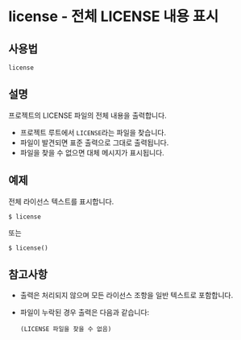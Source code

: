 # license - 전체 LICENSE 내용 표시

## 사용법

    license


## 설명

프로젝트의 LICENSE 파일의 전체 내용을 출력합니다.

- 프로젝트 루트에서 `LICENSE`라는 파일을 찾습니다.
- 파일이 발견되면 표준 출력으로 그대로 출력됩니다.
- 파일을 찾을 수 없으면 대체 메시지가 표시됩니다.


## 예제

전체 라이선스 텍스트를 표시합니다.

```shell
$ license
```

또는

```shell
$ license()
```


## 참고사항

- 출력은 처리되지 않으며 모든 라이선스 조항을 일반 텍스트로 포함합니다.
- 파일이 누락된 경우 출력은 다음과 같습니다:

    ```text
    (LICENSE 파일을 찾을 수 없음)
    ```
